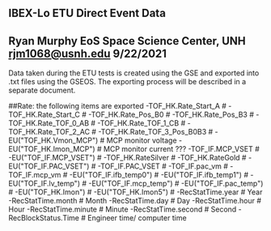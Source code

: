 IBEX-Lo ETU Direct Event Data
-----
Ryan Murphy
EoS Space Science Center, UNH
rjm1068@usnh.edu
9/22/2021
-----

Data taken during the ETU tests is created using the GSE and exported into .txt files using the GSEOS.
The exporting process will be described in a separate document.

##Rate: the following items are exported
-TOF_HK.Rate_Start_A #
-TOF_HK.Rate_Start_C #
-TOF_HK.Rate_Pos_B0 #
-TOF_HK.Rate_Pos_B3 #
-TOF_HK.Rate_TOF_0_AB #
-TOF_HK.Rate_TOF_1_CB #
-TOF_HK.Rate_TOF_2_AC #
-TOF_HK.Rate_TOF_3_Pos_B0B3 #
-EU("TOF_HK.Vmon_MCP") # MCP monitor voltage
-EU("TOF_HK.Imon_MCP") # MCP monitor current ???
-TOF_IF.MCP_VSET #
-EU("TOF_IF.MCP_VSET") #
-TOF_HK.RateSilver #
-TOF_HK.RateGold #
-EU("TOF_IF.PAC_VSET") #
-TOF_IF.PAC_VSET #
-TOF_IF.pac_vm #
-TOF_IF.mcp_vm #
-EU("TOF_IF.ifb_temp0") #
-EU("TOF_IF.ifb_temp1") #
-EU("TOF_IF.lv_temp") #
-EU("TOF_IF.mcp_temp") #
-EU("TOF_IF.pac_temp") #
-EU("TOF_HK.Imon") #
-EU("TOF_HK.Imon5") #
-RecStatTime.year # Year
-RecStatTime.month # Month
-RecStatTime.day # Day
-RecStatTime.hour # Hour
-RecStatTime.minute # Minute
-RecStatTime.second # Second
-RecBlockStatus.Time # Engineer time/ computer time

